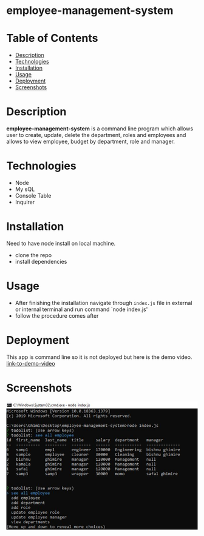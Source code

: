 # employee-management-system
# Table of Contents
- [Description](#Description)
- [Technologies](#Technologies)
- [Installation](#Installation)
- [Usage](#Usage)
- [Deployment](#Deployment)
- [Screenshots](#Screenshots)
# Description
  **employee-management-system** is a command line program which allows user to create, update, delete the department, roles and employees and allows to view employee, budget by department, role and manager.
  # Technologies 
  - Node
  - My sQL
  - Console Table 
  - Inquirer
 # Installation
 Need to have node install on local machine.
 - clone the repo 
 - install dependencies 
 # Usage
 - After finishing the installation navigate through `index.js` file in external or internal terminal and run command `node index.js' 
 - follow the procedure comes after
 # Deployment 
 This app is command line so it is not deployed but here is the demo video.
  [link-to-demo-video](https://drive.google.com/file/d/161N2Ae4OCAyB4F4L-7Z5Gc3AnqLYUnuo/view)
# Screenshots 
 ![demo-picture](./images/ems.JPG)
 
 

